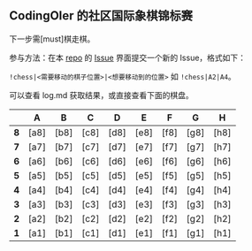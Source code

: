 
## CodingOIer 的社区国际象棋锦标赛

下一步需[must]棋走棋。

参与方法：在本 [repo](https://github.com/CodingOIer/CodingOIer) 的 [Issue](https://github.com/CodingOIer/CodingOIer/issues) 界面提交一个新的 Issue，格式如下：

`!chess|<需要移动的棋子位置>|<想要移动到的位置>` 如 `!chess|A2|A4`。

可以查看 log.md 获取结果，或直接查看下面的棋盘。

|       |   A   |   B   |   C   |   D   |   E   |   F   |   G   |   H   |
| :---: | :---: | :---: | :---: | :---: | :---: | :---: | :---: | :---: |
| **8** | [a8]  | [b8]  | [c8]  | [d8]  | [e8]  | [f8]  | [g8]  | [h8]  |
| **7** | [a7]  | [b7]  | [c7]  | [d7]  | [e7]  | [f7]  | [g7]  | [h7]  |
| **6** | [a6]  | [b6]  | [c6]  | [d6]  | [e6]  | [f6]  | [g6]  | [h6]  |
| **5** | [a5]  | [b5]  | [c5]  | [d5]  | [e5]  | [f5]  | [g5]  | [h5]  |
| **4** | [a4]  | [b4]  | [c4]  | [d4]  | [e4]  | [f4]  | [g4]  | [h4]  |
| **3** | [a3]  | [b3]  | [c3]  | [d3]  | [e3]  | [f3]  | [g3]  | [h3]  |
| **2** | [a2]  | [b2]  | [c2]  | [d2]  | [e2]  | [f2]  | [g2]  | [h2]  |
| **1** | [a1]  | [b1]  | [c1]  | [d1]  | [e1]  | [f1]  | [g1]  | [h1]  |
